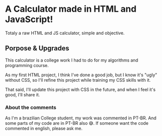 # A Calculator made in HTML and JavaScript!
Totaly a raw HTML and JS calculator, simple and objective.

## Porpose & Upgrades
This calculator is a college work I had to do for my algorithms and programming course.

As my first HTML project, I think I've done a good job, but I know it's "ugly" without CSS, so I'll refine this project while training my CSS skills with it.

That said, I'll update this project with CSS in the future, and when I feel it's good, I'll share it.

### About the comments
As I'm a brazilian College student, my work was commented in PT-BR. And some parts of my code are in PT-BR also 😅. If someone want the code commented in english, please ask me. 
